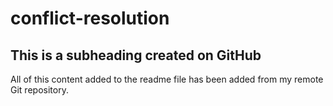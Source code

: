 # conflict-resolution

## This is a subheading created on GitHub

All of this content added to the readme file has been added from my remote Git repository. 
